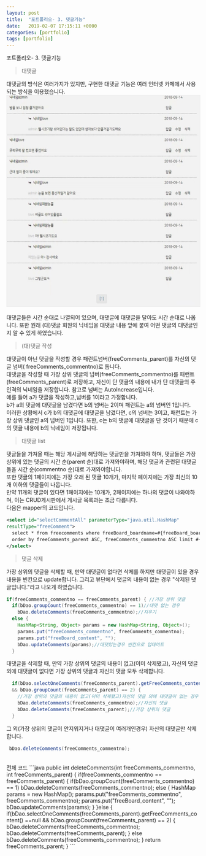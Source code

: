 ```yaml
---
layout: post
title:  "포트폴리오- 3. 댓글기능"
date:   2019-02-07 17:15:11 +0000
categories: [portfolio]
tags: [portfolio]
---
```


<style>
img{
  border : 1px solid #ededed;
}
</style>

포트폴리오- 3. 댓글기능
<br>

>대댓글

대댓글의 방식은 여러가지가 있지만, 구현한 대댓글 기능은 여러 인터넷 카페에서 사용되는 방식을 이용했습니다.
<br>
<img src="/images/petst/comment/comment.jpg" width="600" height="550"><br>

대댓글들은 시간 순대로 나열되어 있으며, 대댓글에 대댓글을 달아도 시간 순대로 나옵니다. 또한 원래 (대)댓글 회원의 닉네임을 대댓글 내용 앞에 붙여 어떤 댓글의 대댓글인지 알 수 있게 하였습니다.
<br>

>(대)댓글 작성

대댓글이 아닌 댓글을 작성할 경우 패런트넘버(freeComments_parent)를 자신의 댓글 넘버( freeComments_commentno)로 둡니다.<br>
대댓글을 작성할 때 가장 상위 댓글의 넘버(freeComments_commentno)를 패런트(freeComments_parent)로 저장하고, 자신이 단 댓글의 내용에 내가 단 대댓글의 주인격의 닉네임을 저장합니다. 참고로 넘버는 AutoIncrease입니다.<br>
예를 들어 a가 댓글을 작성하고,넘버를 1이라고 가정합니다.<br>
b가 a의 댓글에 대댓글을 남겼다면 b의 넘버는 2이며 패런트는 a의 넘버인 1입니다.<br>
이러한 상황에서 c가 b의 대댓글에 대댓글을 남겼다면, c의 넘버는 3이고, 패런트는 가장 상위 댓글인 a의 넘버인 1입니다. 또한, c는 b의 댓글에 대댓글을 단 것이기 때문에 c의 댓글 내용에 b의 닉네임이 저장됩니다.
<br>

>대댓글 list

댓글들을 가져올 때는 해당 게시글에 해당하는 댓글만을 가져와야 하며, 댓글들은 가장 상위에 있는 댓글의 시간 순(parent 순)대로 가져와야하며, 해당 댓글과 관련된 대댓글들을 시간 순(commentno 순)대로 가져와야합니다. <br>
또한 댓글의 1페이지에는 가장 오래 된 댓글 10개가, 마지막 페이지에는 가장 최신의 10개 이하의 댓글들이 나옵니다. <br>
만약 11개의 댓글이 있다면 1페이지에는 10개가, 2페이지에는 하나의 댓글이 나와야하며, 이는 CRUD게시판에서 게시글 목록과는 조금 다릅니다.
<br>다음은 mapper의 코드입니다.
```xml
<select id="selectCommentAll" parameterType="java.util.HashMap"
resultType="freeComment">
  select * from freecomments where freeBoard_boardname=#{freeBoard_boardname} and freeBoard_boardno=#{freeBoard_boardno}
  order by freeComments_parent ASC, freeComments_commentno ASC limit #{comment_skip}, #{comment_numb}
</select>
```

>댓글 삭제

가장 상위의 댓글을 삭제할 때, 만약 대댓글이 없다면 삭제를 하지만 대댓글이 있을 경우 내용을 빈칸으로 update합니다. 그리고 뷰단에서 댓글의 내용이 없는 경우 "삭제된 댓글입니다."라고 나오게 하였습니다. <br>
```java
if(freeComments_commentno == freeComments_parent) { //가장 상위 댓글
  if(bDao.groupCount(freeComments_commentno) == 1)//대댓 없는 경우
    bDao.deleteComments(freeComments_commentno);//지우기
  else {
    HashMap<String, Object> params = new HashMap<String, Object>();
    params.put("freeComments_commentno", freeComments_commentno);
    params.put("freeBoard_content", "");
    bDao.updateComments(params);//대댓있는경우 빈칸으로 업데이트
  }
```

대댓글을 삭제할 때, 만약 가장 상위의 댓글의 내용이 없고(이미 삭제됐고), 자신의 댓글 외에 대댓글이 없다면 가장 상위의 댓글과 자신의 댓글 모두 삭제합니다.
```java
  if(bDao.selectOneComments(freeComments_parent).getFreeComments_content() ==null
  && bDao.groupCount(freeComments_parent) == 2) {
    //가장 상위의 댓글의 내용이 없고(이미 삭제됐고)자신의 댓글 외에 대댓글이 없는 경우
    bDao.deleteComments(freeComments_commentno);//자신의 댓글
    bDao.deleteComments(freeComments_parent);//가장 상위의 댓글
  }
```
그 외(가장 상위의 댓글이 안지워지거나 대댓글이 여러개인경우) 자신의 대댓글만 삭제합니다.
```java
 bDao.deleteComments(freeComments_commentno);
```
<br>
전체 코드
```java
public int deleteComments(int freeComments_commentno, int freeComments_parent) {
  if(freeComments_commentno == freeComments_parent) {
    if(bDao.groupCount(freeComments_commentno) == 1)
      bDao.deleteComments(freeComments_commentno);
    else {
      HashMap<String, Object> params = new HashMap<String, Object>();
      params.put("freeComments_commentno", freeComments_commentno);
      params.put("freeBoard_content", "");
      bDao.updateComments(params);
    }
  }else {
    if(bDao.selectOneComments(freeComments_parent).getFreeComments_content() ==null
    && bDao.groupCount(freeComments_parent) == 2) {
      bDao.deleteComments(freeComments_commentno);
      bDao.deleteComments(freeComments_parent);
    }
    else
    bDao.deleteComments(freeComments_commentno);
  }
  return freeComments_parent;
}
```
